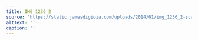 ```yaml
---
title: IMG_1236_2
source: 'https://static.jamesdigioia.com/uploads/2014/01/img_1236_2-scaled.jpg'
altText: ''
caption: ''
---
```


